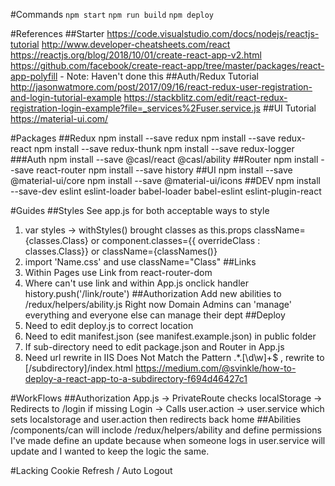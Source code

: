#Commands
`npm start`
`npm run build`
`npm deploy`

#References
##Starter
https://code.visualstudio.com/docs/nodejs/reactjs-tutorial
http://www.developer-cheatsheets.com/react
https://reactjs.org/blog/2018/10/01/create-react-app-v2.html
https://github.com/facebook/create-react-app/tree/master/packages/react-app-polyfill - Note: Haven't done this
##Auth/Redux Tutorial
http://jasonwatmore.com/post/2017/09/16/react-redux-user-registration-and-login-tutorial-example
https://stackblitz.com/edit/react-redux-registration-login-example?file=_services%2Fuser.service.js
##UI Tutorial
https://material-ui.com/

#Packages
##Redux
npm install --save redux
npm install --save redux-react
npm install --save redux-thunk
npm install --save redux-logger
###Auth
npm install --save @casl/react @casl/ability
##Router
npm install --save react-router
npm install --save history
##UI
npm install --save @material-ui/core
npm install --save @material-ui/icons
##DEV
npm install --save-dev eslint eslint-loader babel-loader babel-eslint eslint-plugin-react

#Guides
##Styles
See app.js for both acceptable ways to style
1. var styles -> withStyles() brought classes as this.props className={classes.Class} or component.classes={{ overrideClass : classes.Class}} or className={classNames()}
2. import 'Name.css' and use className="Class"
##Links
1. Within Pages use Link from react-router-dom
2. Where can't use link and within App.js onclick handler history.push('/link/route')
##Authorization
Add new abilities to /redux/helpers/ability.js
Right now Domain Admins can 'manage' everything and everyone else can manage their dept
##Deploy
1. Need to edit deploy.js to correct location
2. Need to edit manifest.json (see manifest.example.json) in public folder
3. If sub-directory need to edit package.json and Router in App.js
4. Need url rewrite in IIS Does Not Match the Pattern .*\.[\d\w]+$ , rewrite to [/subdirectory]/index.html
https://medium.com/@svinkle/how-to-deploy-a-react-app-to-a-subdirectory-f694d46427c1

#WorkFlows
##Authorization
App.js -> PrivateRoute checks localStorage -> Redirects to /login if missing
Login -> Calls user.action -> user.service which sets localstorage and user.action then redirects back home
##Abilities
/components/can will inclode /redux/helpers/ability and define permissions
I've made define an update because when someone logs in user.service will update and I wanted to keep the logic the same.

#Lacking
Cookie Refresh / Auto Logout
